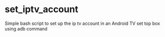 # set_iptv_account
Simple bash script to set up the ip tv account in an Android TV set top box using adb command
